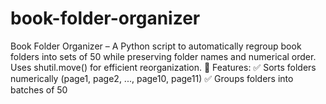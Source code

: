 # book-folder-organizer
 Book Folder Organizer – A Python script to automatically regroup book folders into sets of 50 while preserving folder names and numerical order. Uses shutil.move() for efficient reorganization.  🔹 Features: ✅ Sorts folders numerically (page1, page2, ..., page10, page11) ✅ Groups folders into batches of 50 
